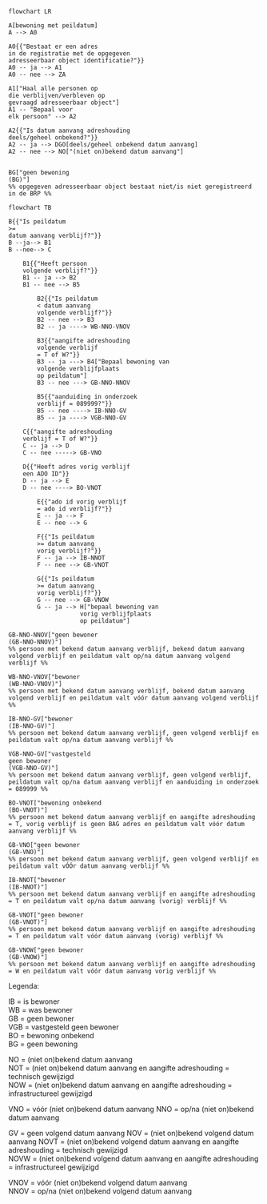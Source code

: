 ```mermaid
flowchart LR

A[bewoning met peildatum]
A --> A0

A0{{"Bestaat er een adres
in de registratie met de opgegeven
adresseerbaar object identificatie?"}}
A0 -- ja --> A1
A0 -- nee --> ZA

A1["Haal alle personen op
die verblijven/verbleven op
gevraagd adresseerbaar object"]
A1 -- "Bepaal voor
elk persoon" --> A2

A2{{"Is datum aanvang adreshouding
deels/geheel onbekend?"}}
A2 -- ja --> DGO[deels/geheel onbekend datum aanvang]
A2 -- nee --> NO["(niet on)bekend datum aanvang"]


BG["geen bewoning
(BG)"]
%% opgegeven adresseerbaar object bestaat niet/is niet geregistreerd in de BRP %%

```

```mermaid
flowchart TB

B{{"Is peildatum
>=
datum aanvang verblijf?"}}
B --ja--> B1
B --nee--> C

    B1{{"Heeft persoon
    volgende verblijf?"}}
    B1 -- ja --> B2
    B1 -- nee --> B5

        B2{{"Is peildatum
        < datum aanvang
        volgende verblijf?"}}
        B2 -- nee --> B3
        B2 -- ja ----> WB-NNO-VNOV

        B3{{"aangifte adreshouding
        volgende verblijf
        = T of W?"}}
        B3 -- ja ---> B4["Bepaal bewoning van
        volgende verblijfplaats
        op peildatum"]
        B3 -- nee ---> GB-NNO-NNOV

        B5{{"aanduiding in onderzoek
        verblijf = 089999?"}}
        B5 -- nee ----> IB-NNO-GV
        B5 -- ja ----> VGB-NNO-GV

    C{{"aangifte adreshouding
    verblijf = T of W?"}}
    C -- ja --> D
    C -- nee -----> GB-VNO

    D{{"Heeft adres vorig verblijf
    een ADO ID"}}
    D -- ja --> E
    D -- nee ----> BO-VNOT

        E{{"ado id vorig verblijf
        = ado id verblijf?"}}
        E -- ja --> F
        E -- nee --> G

        F{{"Is peildatum
        >= datum aanvang
        vorig verblijf?"}}
        F -- ja --> IB-NNOT
        F -- nee --> GB-VNOT

        G{{"Is peildatum
        >= datum aanvang
        vorig verblijf?"}}
        G -- nee --> GB-VNOW
        G -- ja --> H["bepaal bewoning van
                    vorig verblijfplaats
                    op peildatum"]

GB-NNO-NNOV["geen bewoner
(GB-NNO-NNOV)"]
%% persoon met bekend datum aanvang verblijf, bekend datum aanvang volgend verblijf en peildatum valt op/na datum aanvang volgend verblijf %%

WB-NNO-VNOV["bewoner
(WB-NNO-VNOV)"]
%% persoon met bekend datum aanvang verblijf, bekend datum aanvang volgend verblijf en peildatum valt vóór datum aanvang volgend verblijf %%

IB-NNO-GV["bewoner
(IB-NNO-GV)"]
%% persoon met bekend datum aanvang verblijf, geen volgend verblijf en peildatum valt op/na datum aanvang verblijf %%

VGB-NNO-GV["vastgesteld
geen bewoner
(VGB-NNO-GV)"]
%% persoon met bekend datum aanvang verblijf, geen volgend verblijf, peildatum valt op/na datum aanvang verblijf en aanduiding in onderzoek = 089999 %%

BO-VNOT["bewoning onbekend
(BO-VNOT)"]
%% persoon met bekend datum aanvang verblijf en aangifte adreshouding = T, vorig verblijf is geen BAG adres en peildatum valt vóór datum aanvang verblijf %%

GB-VNO["geen bewoner
(GB-VNO)"]
%% persoon met bekend datum aanvang verblijf, geen volgend verblijf en peildatum valt vÓÓr datum aanvang verblijf %%

IB-NNOT["bewoner
(IB-NNOT)"]
%% persoon met bekend datum aanvang verblijf en aangifte adreshouding = T en peildatum valt op/na datum aanvang (vorig) verblijf %%

GB-VNOT["geen bewoner
(GB-VNOT)"]
%% persoon met bekend datum aanvang verblijf en aangifte adreshouding = T en peildatum valt vóór datum aanvang (vorig) verblijf %%

GB-VNOW["geen bewoner
(GB-VNOW)"]
%% persoon met bekend datum aanvang verblijf en aangifte adreshouding = W en peildatum valt vóór datum aanvang vorig verblijf %%

```
Legenda:

IB = is bewoner  
WB = was bewoner  
GB = geen bewoner  
VGB = vastgesteld geen bewoner  
BO = bewoning onbekend  
BG = geen bewoning

NO = (niet on)bekend datum aanvang  
NOT = (niet on)bekend datum aanvang en aangifte adreshouding = technisch gewijzigd  
NOW = (niet on)bekend datum aanvang en aangifte adreshouding = infrastructureel gewijzigd  

VNO = vóór (niet on)bekend datum aanvang
NNO = op/na (niet on)bekend datum aanvang

GV = geen volgend datum aanvang
NOV = (niet on)bekend volgend datum aanvang
NOVT = (niet on)bekend volgend datum aanvang en aangifte adreshouding = technisch gewijzigd  
NOVW = (niet on)bekend volgend datum aanvang en aangifte adreshouding = infrastructureel gewijzigd  

VNOV = vóór (niet on)bekend volgend datum aanvang  
NNOV = op/na (niet on)bekend volgend datum aanvang
